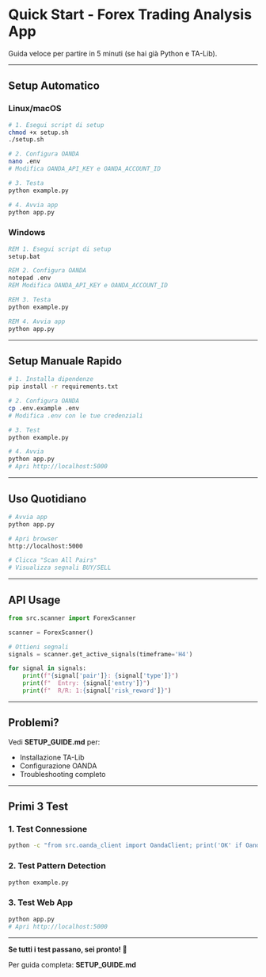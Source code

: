 # Quick Start - Forex Trading Analysis App

Guida veloce per partire in 5 minuti (se hai già Python e TA-Lib).

---

## Setup Automatico

### Linux/macOS

```bash
# 1. Esegui script di setup
chmod +x setup.sh
./setup.sh

# 2. Configura OANDA
nano .env
# Modifica OANDA_API_KEY e OANDA_ACCOUNT_ID

# 3. Testa
python example.py

# 4. Avvia app
python app.py
```

### Windows

```cmd
REM 1. Esegui script di setup
setup.bat

REM 2. Configura OANDA
notepad .env
REM Modifica OANDA_API_KEY e OANDA_ACCOUNT_ID

REM 3. Testa
python example.py

REM 4. Avvia app
python app.py
```

---

## Setup Manuale Rapido

```bash
# 1. Installa dipendenze
pip install -r requirements.txt

# 2. Configura OANDA
cp .env.example .env
# Modifica .env con le tue credenziali

# 3. Test
python example.py

# 4. Avvia
python app.py
# Apri http://localhost:5000
```

---

## Uso Quotidiano

```bash
# Avvia app
python app.py

# Apri browser
http://localhost:5000

# Clicca "Scan All Pairs"
# Visualizza segnali BUY/SELL
```

---

## API Usage

```python
from src.scanner import ForexScanner

scanner = ForexScanner()

# Ottieni segnali
signals = scanner.get_active_signals(timeframe='H4')

for signal in signals:
    print(f"{signal['pair']}: {signal['type']}")
    print(f"  Entry: {signal['entry']}")
    print(f"  R/R: 1:{signal['risk_reward']}")
```

---

## Problemi?

Vedi **SETUP_GUIDE.md** per:
- Installazione TA-Lib
- Configurazione OANDA
- Troubleshooting completo

---

## Primi 3 Test

### 1. Test Connessione
```bash
python -c "from src.oanda_client import OandaClient; print('OK' if OandaClient().get_current_price('EUR_USD') else 'FAIL')"
```

### 2. Test Pattern Detection
```bash
python example.py
```

### 3. Test Web App
```bash
python app.py
# Apri http://localhost:5000
```

---

**Se tutti i test passano, sei pronto! 🚀**

Per guida completa: **SETUP_GUIDE.md**
